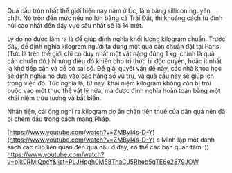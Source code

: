 Quả cầu tròn nhất thế giới hiện nay nằm ở Úc, làm bằng sillicon nguyên chất. Nó tròn đến mức nếu nó lớn bằng cả Trái Đất, thì khoảng cách từ đỉnh núi cao nhất đến đáy vực sâu nhất sẽ là 14 mét.

Lý do nó được làm ra là để giúp định nghĩa khối lượng kilogram chuẩn. Trước đây, để định nghĩa kilogram người ta dùng một quả cân chuẩn đặt tại Paris. (Tức là trên thế giới chỉ có duy nhất một vật nặng đúng 1 kg, chính là quả cân chuẩn đó.) Nhưng điều đó khiến cho tri thức bị độc quyền, hoặc ít nhất là khó tiếp cận và dễ có sai số. Để giải quyết vấn đề này, các nhà khoa học sẽ định nghĩa nó dựa vào các hằng số vũ trụ, và quả cầu này sẽ giúp ích trong việc đó. Tức nghĩa là, từ nay, khái niệm kilogram không còn bị trói buộc vào một thực thể vật lý nữa, mà được định nghĩa hoàn toàn bằng một khái niệm trừu tượng và bất biến.

Nhân tiện, cái ông nghĩ ra kilogram do ăn chặn tiền thuế của dân quá nên đã bị chém đầu trong cách mạng Pháp.

[https://www.youtube.com/watch?v=ZMByI4s-D-Y](https://www.youtube.com/watch?v=ZMByI4s-D-Y)
c
Mình lập một danh sách các clip liên quan đến quả cầu ở đây, có thể các bạn quan tâm :)) https://www.youtube.com/watch?v=bjk0RMjQpcY&list=PLJHpgh0M58TnaCJ5Rheb5qTE6e2879JOW